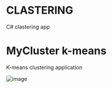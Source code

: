 # CLASTERING
 C# clastering app

# MyCluster k-means
K-means clustering application

![image](https://github.com/tltrus/CLASTERING/assets/77125487/dbf6ef3f-e761-4007-8318-d2f037aa9e81)
